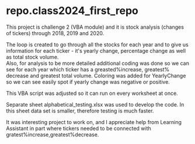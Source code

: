 # repo.class2024_first_repo
This project is challenge 2 (VBA module) and it is stock analysis (changes of tickers) through 2018, 2019 and 2020. 

The loop is created to go through all the stocks for each year and to give us information for each ticker - it's yearly change, percentage change as well as total stock volume.  
Also, for analysis to be more detailed additional coding was done so we can see for each year which ticker has a greasted%increase, greatest% decrease and greatest total volume. Coloring was added for YearlyChange so we can see easily spot if yearly change was negative or positive.

This VBA script was adjusted so it can run on every worksheet at once.

Separate sheet alphabetical_testing.xlsx was used to develop the code. In this sheet data set is smaller, therefore testing is much faster. 

It was interesting project to work on, and I appreciate help from Learning Assistant in part where tickers needed to be connected with gratest%increase,greatest%decrease. 
